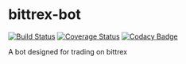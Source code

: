 # bittrex-bot

[![Build Status](https://travis-ci.org/geopan/bittrex-bot.svg?branch=master)](https://travis-ci.org/geopan/bittrex-bot)
[![Coverage Status](https://coveralls.io/repos/github/geopan/bittrex-bot/badge.svg?branch=master)](https://coveralls.io/github/geopan/bittrex-bot?branch=master)
[![Codacy Badge](https://api.codacy.com/project/badge/Grade/01b5aa409a3742608936a7f2c037aed9)](https://www.codacy.com/app/geopan/bittrex-bot?utm_source=github.com&utm_medium=referral&utm_content=geopan/bittrex-bot&utm_campaign=Badge_Grade)

A bot designed for trading on bittrex
